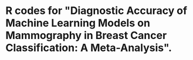 # R codes for "Diagnostic Accuracy of Machine Learning Models on Mammography in Breast Cancer Classification: A Meta-Analysis".


